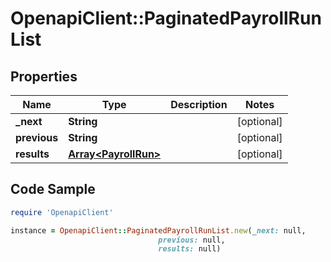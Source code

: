 # OpenapiClient::PaginatedPayrollRunList

## Properties

Name | Type | Description | Notes
------------ | ------------- | ------------- | -------------
**_next** | **String** |  | [optional] 
**previous** | **String** |  | [optional] 
**results** | [**Array&lt;PayrollRun&gt;**](PayrollRun.md) |  | [optional] 

## Code Sample

```ruby
require 'OpenapiClient'

instance = OpenapiClient::PaginatedPayrollRunList.new(_next: null,
                                 previous: null,
                                 results: null)
```


